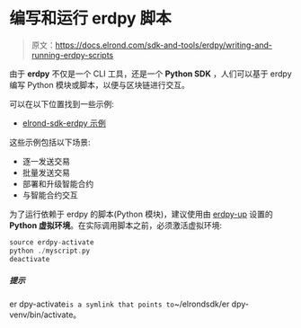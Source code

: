 # 编写和运行 erdpy 脚本

> 原文：<https://docs.elrond.com/sdk-and-tools/erdpy/writing-and-running-erdpy-scripts>

 由于 **erdpy** 不仅是一个 CLI 工具，还是一个 **Python SDK** ，人们可以基于 erdpy 编写 Python 模块或脚本，以便与区块链进行交互。

可以在以下位置找到一些示例:

*   [elrond-sdk-erdpy 示例](https://github.com/ElrondNetwork/elrond-sdk-erdpy/tree/master/examples)

这些示例包括以下场景:

*   逐一发送交易
*   批量发送交易
*   部署和升级智能合约
*   与智能合约交互

为了运行依赖于 erdpy 的脚本(Python 模块)，建议使用由 [erdpy-up](/sdk-and-tools/erdpy/installing-erdpy#install-using-erdpy-up-recommended) 设置的 **Python 虚拟环境**。在实际调用脚本之前，必须激活虚拟环境:

```rust
source erdpy-activate
python ./myscript.py
deactivate 
```

##### 提示

er dpy-activate`is a symlink that points to`~/elrondsdk/er dpy-venv/bin/activate。